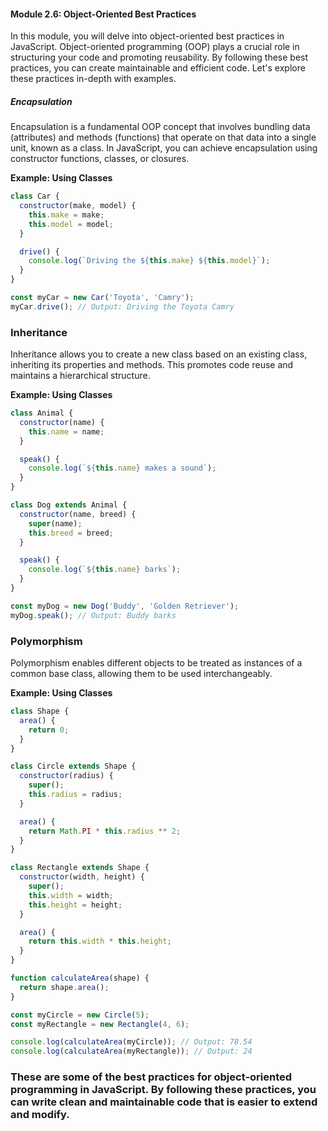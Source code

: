 #### Module 2.6: Object-Oriented Best Practices

In this module, you will delve into object-oriented best practices in JavaScript. Object-oriented programming (OOP) plays a crucial role in structuring your code and promoting reusability. By following these best practices, you can create maintainable and efficient code. Let's explore these practices in-depth with examples.

##### Encapsulation

Encapsulation is a fundamental OOP concept that involves bundling data (attributes) and methods (functions) that operate on that data into a single unit, known as a class. In JavaScript, you can achieve encapsulation using constructor functions, classes, or closures.

**Example: Using Classes**

```javascript
class Car {
  constructor(make, model) {
    this.make = make;
    this.model = model;
  }

  drive() {
    console.log(`Driving the ${this.make} ${this.model}`);
  }
}

const myCar = new Car('Toyota', 'Camry');
myCar.drive(); // Output: Driving the Toyota Camry
```

### Inheritance

Inheritance allows you to create a new class based on an existing class, inheriting its properties and methods. This promotes code reuse and maintains a hierarchical structure.

**Example: Using Classes**

```javascript
class Animal {
  constructor(name) {
    this.name = name;
  }

  speak() {
    console.log(`${this.name} makes a sound`);
  }
}

class Dog extends Animal {
  constructor(name, breed) {
    super(name);
    this.breed = breed;
  }

  speak() {
    console.log(`${this.name} barks`);
  }
}

const myDog = new Dog('Buddy', 'Golden Retriever');
myDog.speak(); // Output: Buddy barks
```

### Polymorphism

Polymorphism enables different objects to be treated as instances of a common base class, allowing them to be used interchangeably.

**Example: Using Classes**

```javascript
class Shape {
  area() {
    return 0;
  }
}

class Circle extends Shape {
  constructor(radius) {
    super();
    this.radius = radius;
  }

  area() {
    return Math.PI * this.radius ** 2;
  }
}

class Rectangle extends Shape {
  constructor(width, height) {
    super();
    this.width = width;
    this.height = height;
  }

  area() {
    return this.width * this.height;
  }
}

function calculateArea(shape) {
  return shape.area();
}

const myCircle = new Circle(5);
const myRectangle = new Rectangle(4, 6);

console.log(calculateArea(myCircle)); // Output: 78.54
console.log(calculateArea(myRectangle)); // Output: 24
```

### These are some of the best practices for object-oriented programming in JavaScript. By following these practices, you can write clean and maintainable code that is easier to extend and modify.

